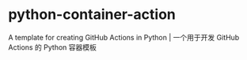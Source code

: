 # python-container-action
A template for creating GitHub Actions in Python | 一个用于开发 GitHub Actions 的 Python 容器模板
